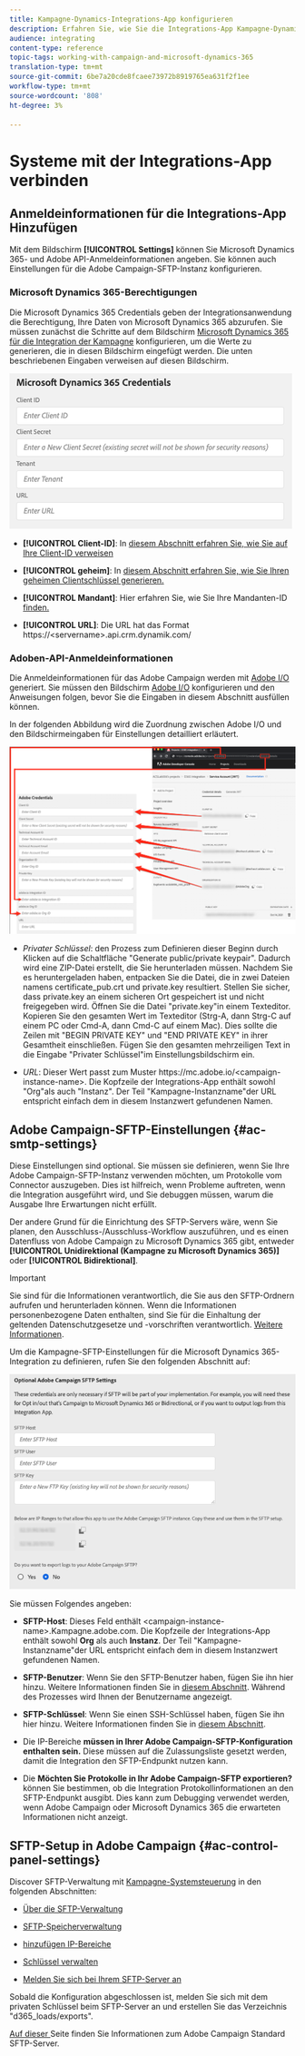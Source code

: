 ```yaml
---
title: Kampagne-Dynamics-Integrations-App konfigurieren
description: Erfahren Sie, wie Sie die Integrations-App Kampagne-Dynamics konfigurieren
audience: integrating
content-type: reference
topic-tags: working-with-campaign-and-microsoft-dynamics-365
translation-type: tm+mt
source-git-commit: 6be7a20cde8fcaee73972b8919765ea631f2f1ee
workflow-type: tm+mt
source-wordcount: '808'
ht-degree: 3%

---
```



# Systeme mit der Integrations-App verbinden

## Anmeldeinformationen für die Integrations-App Hinzufügen

Mit dem Bildschirm **[!UICONTROL Settings]** können Sie Microsoft Dynamics 365- und Adobe API-Anmeldeinformationen angeben. Sie können auch Einstellungen für die Adobe Campaign-SFTP-Instanz konfigurieren.

### Microsoft Dynamics 365-Berechtigungen

Die Microsoft Dynamics 365 Credentials geben der Integrationsanwendung die Berechtigung, Ihre Daten von Microsoft Dynamics 365 abzurufen.  Sie müssen zunächst die Schritte auf dem Bildschirm [Microsoft Dynamics 365 für die Integration der Kampagne](../../integrating/using/d365-acs-configure-d365.md) konfigurieren, um die Werte zu generieren, die in diesen Bildschirm eingefügt werden. Die unten beschriebenen Eingaben verweisen auf diesen Bildschirm.

![](assets/d365-to-acs-ui-page-workflows-settings-d365.png)

* **[!UICONTROL Client-ID]**: In  [diesem Abschnitt erfahren Sie, wie Sie auf Ihre Client-ID verweisen](../../integrating/using/d365-acs-configure-d365.md#register-a-new-app)

* **[!UICONTROL geheim]**: In  [diesem Abschnitt erfahren Sie, wie Sie Ihren geheimen Clientschlüssel generieren.](../../integrating/using/d365-acs-configure-d365.md#generate-a-client-secret)

* **[!UICONTROL Mandant]**: Hier erfahren Sie, wie Sie Ihre Mandanten-ID  [finden.](../../integrating/using/d365-acs-configure-d365.md#get-the-tenant-id)

* **[!UICONTROL URL]**: Die URL hat das Format https://&lt;servername>.api.crm.dynamik.com/

### Adoben-API-Anmeldeinformationen

Die Anmeldeinformationen für das Adobe Campaign werden mit [Adobe I/O](https://www.adobe.io/) generiert. Sie müssen den Bildschirm [Adobe I/O](../../integrating/using/d365-acs-configure-adobe-io.md) konfigurieren und den Anweisungen folgen, bevor Sie die Eingaben in diesem Abschnitt ausfüllen können.

In der folgenden Abbildung wird die Zuordnung zwischen Adobe I/O und den Bildschirmeingaben für Einstellungen detailliert erläutert.

![](assets/d365-to-acs-ui-page-workflows-settings-adobeio.png)

* *Privater Schlüssel*: den Prozess zum Definieren dieser Beginn durch Klicken auf die Schaltfläche &quot;Generate public/private keypair&quot;. Dadurch wird eine ZIP-Datei erstellt, die Sie herunterladen müssen. Nachdem Sie es heruntergeladen haben, entpacken Sie die Datei, die in zwei Dateien namens certificate_pub.crt und private.key resultiert. Stellen Sie sicher, dass private.key an einem sicheren Ort gespeichert ist und nicht freigegeben wird. Öffnen Sie die Datei &quot;private.key&quot;in einem Texteditor. Kopieren Sie den gesamten Wert im Texteditor (Strg-A, dann Strg-C auf einem PC oder Cmd-A, dann Cmd-C auf einem Mac). Dies sollte die Zeilen mit &quot;BEGIN PRIVATE KEY&quot; und &quot;END PRIVATE KEY&quot; in ihrer Gesamtheit einschließen. Fügen Sie den gesamten mehrzeiligen Text in die Eingabe &quot;Privater Schlüssel&quot;im Einstellungsbildschirm ein.

* *URL*: Dieser Wert passt zum Muster https\://mc.adobe.io/&lt;campaign-instance-name>. Die Kopfzeile der Integrations-App enthält sowohl &quot;Org&quot;als auch &quot;Instanz&quot;. Der Teil &quot;Kampagne-Instanzname&quot;der URL entspricht einfach dem in diesem Instanzwert gefundenen Namen.

## Adobe Campaign-SFTP-Einstellungen {#ac-smtp-settings}

Diese Einstellungen sind optional. Sie müssen sie definieren, wenn Sie Ihre Adobe Campaign-SFTP-Instanz verwenden möchten, um Protokolle vom Connector auszugeben. Dies ist hilfreich, wenn Probleme auftreten, wenn die Integration ausgeführt wird, und Sie debuggen müssen, warum die Ausgabe Ihre Erwartungen nicht erfüllt.

Der andere Grund für die Einrichtung des SFTP-Servers wäre, wenn Sie planen, den Ausschluss-/Ausschluss-Workflow auszuführen, und es einen Datenfluss von Adobe Campaign zu Microsoft Dynamics 365 gibt, entweder **[!UICONTROL Unidirektional (Kampagne zu Microsoft Dynamics 365)]** oder **[!UICONTROL Bidirektional]**.

>[!IMPORTANT]
>
>Sie sind für die Informationen verantwortlich, die Sie aus den SFTP-Ordnern aufrufen und herunterladen können. Wenn die Informationen personenbezogene Daten enthalten, sind Sie für die Einhaltung der geltenden Datenschutzgesetze und -vorschriften verantwortlich. [Weitere Informationen](../../integrating/using/d365-acs-notices-and-recommendations.md#acs-msdyn-manage-privacy).


Um die Kampagne-SFTP-Einstellungen für die Microsoft Dynamics 365-Integration zu definieren, rufen Sie den folgenden Abschnitt auf:

![](assets/d365-to-acs-ui-page-workflows-settings-sftp.png)

Sie müssen Folgendes angeben:

* **SFTP-Host**: Dieses Feld enthält  &lt;campaign-instance-name>.Kampagne.adobe.com. Die Kopfzeile der Integrations-App enthält sowohl **Org** als auch **Instanz**. Der Teil &quot;Kampagne-Instanzname&quot;der URL entspricht einfach dem in diesem Instanzwert gefundenen Namen.

* **SFTP-Benutzer**: Wenn Sie den SFTP-Benutzer haben, fügen Sie ihn hier hinzu. Weitere Informationen finden Sie in [diesem Abschnitt](#ac-control-panel-settings). Während des Prozesses wird Ihnen der Benutzername angezeigt.

* **SFTP-Schlüssel**: Wenn Sie einen SSH-Schlüssel haben, fügen Sie ihn hier hinzu. Weitere Informationen finden Sie in [diesem Abschnitt](#ac-control-panel-settings).

* Die IP-Bereiche **müssen in Ihrer Adobe Campaign-SFTP-Konfiguration enthalten sein.** Diese müssen auf die Zulassungsliste gesetzt werden, damit die Integration den SFTP-Endpunkt nutzen kann.

* Die **Möchten Sie Protokolle in Ihr Adobe Campaign-SFTP exportieren?** können Sie bestimmen, ob die Integration Protokollinformationen an den SFTP-Endpunkt ausgibt. Dies kann zum Debugging verwendet werden, wenn Adobe Campaign oder Microsoft Dynamics 365 die erwarteten Informationen nicht anzeigt.

## SFTP-Setup in Adobe Campaign {#ac-control-panel-settings}

Discover SFTP-Verwaltung mit [Kampagne-Systemsteuerung](https://experienceleague.adobe.com/docs/control-panel/using/control-panel-home.html?lang=de) in den folgenden Abschnitten:

* [Über die SFTP-Verwaltung](https://experienceleague.adobe.com/docs/control-panel/using/sftp-management/about-sftp-management.html?lang=en#sftp-management)

* [SFTP-Speicherverwaltung](https://experienceleague.adobe.com/docs/control-panel/using/sftp-management/key-management.html?lang=en#installing-ssh-key)

* [hinzufügen IP-Bereiche](https://experienceleague.adobe.com/docs/control-panel/using/sftp-management/ip-range-allow-listing.html?lang=en#sftp-management)

* [Schlüssel verwalten](https://experienceleague.adobe.com/docs/control-panel/using/sftp-management/key-management.html?lang=en#sftp-management)

* [Melden Sie sich bei Ihrem SFTP-Server an](https://experienceleague.adobe.com/docs/control-panel/using/sftp-management/logging-into-sftp-server.html?lang=en#sftp-management)

Sobald die Konfiguration abgeschlossen ist, melden Sie sich mit dem privaten Schlüssel beim SFTP-Server an und erstellen Sie das Verzeichnis &quot;d365_loads/exports&quot;.

[Auf dieser ](https://experienceleague.adobe.com/docs/campaign-standard-learn/control-panel/sftp-management/monitoring-server-capacity.html?lang=de#sftp-management) Seite finden Sie Informationen zum Adobe Campaign Standard SFTP-Server.
